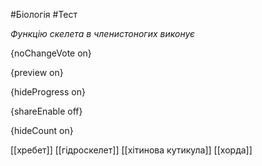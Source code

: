 #Біологія #Тест

*Функцію скелета в членистоногих виконує*

{noChangeVote on}

{preview on}

{hideProgress on}

{shareEnable off}

{hideCount on}

[[хребет]]
[[гідроскелет]]
[[хітинова кутикула]]
[[хорда]]
